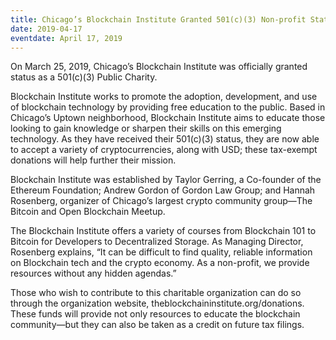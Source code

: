 ```yaml
---
title: Chicago’s Blockchain Institute Granted 501(c)(3) Non-profit Status
date: 2019-04-17
eventdate: April 17, 2019
---
```


On March 25, 2019, Chicago’s Blockchain Institute was officially granted status as a 501(c)(3) Public Charity.

Blockchain Institute works to promote the adoption, development, and use of blockchain technology by providing free education to the public. Based in Chicago’s Uptown neighborhood, Blockchain Institute aims to educate those looking to gain knowledge or sharpen their skills on this emerging technology. As they have received their 501(c)(3) status, they are now able to accept a variety of cryptocurrencies, along with USD; these tax-exempt donations will help further their mission.

Blockchain Institute was established by Taylor Gerring, a Co-founder of the Ethereum Foundation; Andrew Gordon of Gordon Law Group; and Hannah Rosenberg, organizer of Chicago’s largest crypto community group—The Bitcoin and Open Blockchain Meetup.

The Blockchain Institute offers a variety of courses from Blockchain 101 to Bitcoin for Developers to Decentralized Storage. As Managing Director, Rosenberg explains, “It can be difficult to find quality, reliable information on Blockchain tech and the crypto economy. As a non-profit, we provide resources without any hidden agendas.”

Those who wish to contribute to this charitable organization can do so through the organization website, theblockchaininstitute.org/donations. These funds will provide not only resources to educate the blockchain community—but they can also be taken as a credit on future tax filings.